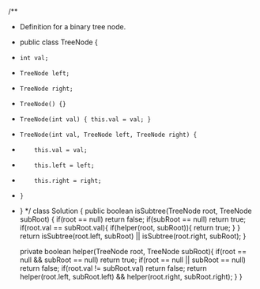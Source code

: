 /**
 * Definition for a binary tree node.
 * public class TreeNode {
 *     int val;
 *     TreeNode left;
 *     TreeNode right;
 *     TreeNode() {}
 *     TreeNode(int val) { this.val = val; }
 *     TreeNode(int val, TreeNode left, TreeNode right) {
 *         this.val = val;
 *         this.left = left;
 *         this.right = right;
 *     }
 * }
 */
class Solution {
    public boolean isSubtree(TreeNode root, TreeNode subRoot) {
        if(root == null) return false;
        if(subRoot == null) return true;
        if(root.val == subRoot.val){
            if(helper(root, subRoot)){
                return true;
            }
        }
        return isSubtree(root.left, subRoot) || isSubtree(root.right, subRoot); 
    }
    
    private boolean helper(TreeNode root, TreeNode subRoot){
        if(root == null && subRoot == null) return true;
        if(root == null || subRoot == null) return false;
        if(root.val != subRoot.val) return false;
        return helper(root.left, subRoot.left) && helper(root.right, subRoot.right);
    }
}